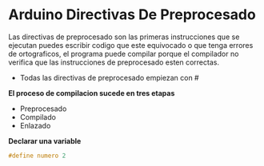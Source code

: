 # Arduino Directivas De Preprocesado

Las directivas de preprocesado son las primeras instrucciones que se ejecutan puedes escribir codigo que este equivocado o que tenga errores de ortograficos, el programa puede compilar porque el compilador no verifica que las instrucciones de preprocesado esten correctas.

* Todas las directivas de preprocesado empiezan con # 

**El proceso de compilacion sucede en tres etapas**

* Preprocesado
* Compilado
* Enlazado

**Declarar una variable**
```c++
#define numero 2
```

